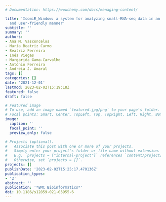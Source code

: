 ```yaml
---
# Documentation: https://wowchemy.com/docs/managing-content/

title: 'IsomiR_Window: a system for analyzing small-RNA-seq data in an integrative
  and user-friendly manner'
subtitle: ''
summary: ''
authors:
- Ana M. Vasconcelos
- Maria Beatriz Carmo
- Beatriz Ferreira
- Inês Viegas
- Margarida Gama-Carvalho
- António Ferreira
- Andreia J. Amaral
tags: []
categories: []
date: '2021-12-01'
lastmod: 2023-02-02T15:19:18Z
featured: false
draft: false

# Featured image
# To use, add an image named `featured.jpg/png` to your page's folder.
# Focal points: Smart, Center, TopLeft, Top, TopRight, Left, Right, BottomLeft, Bottom, BottomRight.
image:
  caption: ''
  focal_point: ''
  preview_only: false

# Projects (optional).
#   Associate this post with one or more of your projects.
#   Simply enter your project's folder or file name without extension.
#   E.g. `projects = ["internal-project"]` references `content/project/deep-learning/index.md`.
#   Otherwise, set `projects = []`.
projects: []
publishDate: '2023-02-02T15:25:17.470136Z'
publication_types:
- '2'
abstract: ''
publication: '*BMC Bioinformatics*'
doi: 10.1186/s12859-021-03955-6
---
```

